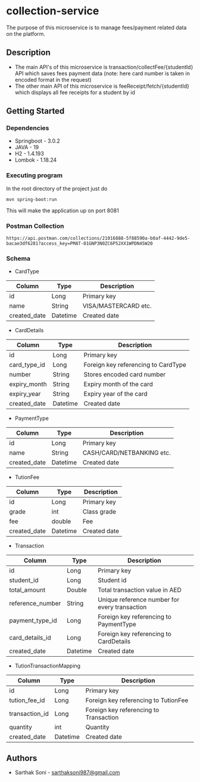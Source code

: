 # collection-service

The purpose of this microservice is to manage fees/payment related data on the platform.

## Description

* The main API's of this microservice is transaction/collectFee/{studentId} API which saves fees payment data (note: here card number is taken in encoded format in the request)
* The other main API of this microservice is feeReceipt/fetch/{studentId} which displays all fee receipts for a student by id

## Getting Started

### Dependencies

* Springboot - 3.0.2
* JAVA - 19
* H2 - 1.4.193
* Lombok - 1.18.24

### Executing program

In the root directory of the project just do

```
mvn spring-boot:run
```
This will make the application up on port 8081

### Postman Collection

```
https://api.postman.com/collections/21016888-5f88590a-b0af-4442-9de5-bacae3df6281?access_key=PMAT-01GNP3N0ZC6P52XX1WPDN45W20
```

### Schema

* CardType

|  Column                                |  Type   |  Description
| --------------------------------------|----------|----------------------------------------------
| id                                    | Long     | Primary key
| name                                  | String   | VISA/MASTERCARD etc.
| created_date                          | Datetime | Created date

* CardDetails

| Column       | Type     |  Description
|--------------|----------|----------------------------------------------
| id           | Long     | Primary key
| card_type_id | Long     | Foreign key referencing to CardType
| number       | String   | Stores encoded card number
| expiry_month | String   | Expiry month of the card
| expiry_year  | String   | Expiry year of the card
| created_date | Datetime | Created date

* PaymentType

|  Column                                |  Type   |  Description
| --------------------------------------|----------|----------------------------------------------
| id                                    | Long     | Primary key
| name                                  | String   | CASH/CARD/NETBANKING etc.
| created_date                          | Datetime | Created date

* TutionFee

| Column       | Type     |  Description
|--------------|----------|----------------------------------------------
| id           | Long     | Primary key
| grade        | int      | Class grade
| fee          | double   | Fee
| created_date | Datetime | Created date

* Transaction

| Column           | Type     |  Description
|------------------|----------|----------------------------------------------
| id               | Long     | Primary key
| student_id       | Long     | Student id
| total_amount     | Double   | Total transaction value in AED
| reference_number | String   | Unique reference number for every transaction
| payment_type_id  | Long     | Foreign key referencing to PaymentType
| card_details_id  | Long     | Foreign key referencing to CardDetails
| created_date     | Datetime | Created date

* TutionTransactionMapping

| Column          | Type     |  Description
|-----------------|----------|----------------------------------------------
| id              | Long     | Primary key
| tution_fee_id   | Long     | Foreign key referencing to TutionFee
| transaction_id  | Long     | Foreign key referencing to Transaction
| quantity        | int      | Quantity
| created_date    | Datetime | Created date

## Authors
* Sarthak Soni - sarthaksoni987@gmail.com